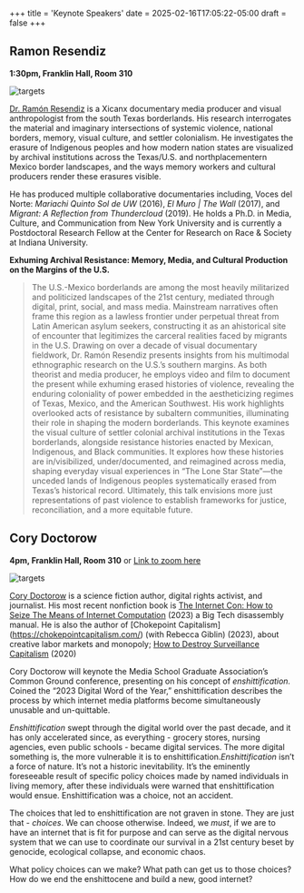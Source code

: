 +++
title = 'Keynote Speakers'
date = 2025-02-16T17:05:22-05:00
draft = false
+++


## Ramon Resendiz ##

**1:30pm, Franklin Hall, Room 310**

![targets](/images/Resendiz.jpg)

[Dr. Ramón Resendiz](https://www.imdb.com/name/nm7475396/bio/) is a Xicanx documentary media producer and visual anthropologist from the south Texas borderlands. His research interrogates the material and imaginary intersections of systemic violence, national borders, memory, visual culture, and settler colonialism. He investigates the erasure of Indigenous peoples and how modern nation states are visualized by archival institutions across the Texas/U.S. and northplacementern Mexico border landscapes, and the ways memory workers and cultural producers render these erasures visible.

He has produced multiple collaborative documentaries including, Voces del Norte: *Mariachi Quinto Sol de UW* (2016), *El Muro | The Wall* (2017), and *Migrant: A Reflection from Thundercloud* (2019). He holds a Ph.D. in Media, Culture, and Communication from New York University and is currently a Postdoctoral Research Fellow at the Center for Research on Race & Society at Indiana University.

**Exhuming Archival Resistance: Memory, Media, and Cultural Production on the Margins of the U.S.**

>The U.S.-Mexico borderlands are among the most heavily militarized and politicized landscapes of the 21st century, mediated through digital, print, social, and mass media. Mainstream narratives often frame this region as a lawless frontier under perpetual threat from Latin American asylum seekers, constructing it as an ahistorical site of encounter that legitimizes the carceral realities faced by migrants in the U.S.
Drawing on over a decade of visual documentary fieldwork, Dr. Ramón Resendiz presents insights from his multimodal ethnographic research on the U.S.’s southern margins. As both theorist and media producer, he employs video and film to document the present while exhuming erased histories of violence, revealing the enduring coloniality of power embedded in the aestheticizing regimes of Texas, Mexico, and the American Southwest. His work highlights overlooked acts of resistance by subaltern communities, illuminating their role in shaping the modern borderlands.
This keynote examines the visual culture of settler colonial archival institutions in the Texas borderlands, alongside resistance histories enacted by Mexican, Indigenous, and Black communities. It explores how these histories are in/visibilized, under/documented, and reimagined across media, shaping everyday visual experiences in “The Lone Star State”—the unceded lands of Indigenous peoples systematically erased from Texas’s historical record. Ultimately, this talk envisions more just representations of past violence to establish frameworks for justice, reconciliation, and a more equitable future.



## Cory Doctorow ##

**4pm, Franklin Hall, Room 310** or [Link to zoom here](https://iu.zoom.us/meeting/register/Potbwk7eTlyoeYwaZRr7rw)

![targets](/images/doctorowflyer.png)


[Cory Doctorow](https://pluralistic.net/) is a science fiction author, digital rights activist, and journalist. His most recent nonfiction book is [The Internet Con: How to Seize The Means of Internet Computation](https://www.penguinrandomhouse.com/books/721311/the-internet-con-by-cory-doctorow/) (2023) a Big Tech disassembly manual. He is also the author of [Chokepoint Capitalism] (https://chokepointcapitalism.com/) (with Rebecca Giblin) (2023), about creative labor markets and monopoly; [How to Destroy Surveillance Capitalism](https://craphound.com/category/destroy/) (2020)

Cory Doctorow will keynote the Media School Graduate Association’s Common Ground conference, presenting on his concept of *enshittification.* Coined the “2023 Digital Word of the Year,” enshittification describes the process by which internet media platforms become simultaneously unusable and un-quittable.

*Enshittification* swept through the digital world over the past decade, and it has only accelerated since, as everything - grocery stores, nursing agencies, even public schools - became digital services. The more digital something is, the more vulnerable it is to enshittification.*Enshittification* isn’t a force of nature. It’s not a historic inevitability. It’s the eminently foreseeable result of specific policy choices made by named individuals in living memory, after these individuals were warned that enshittification would ensue. Enshittification was a choice, not an accident.

The choices that led to enshittification are not graven in stone. They are just that - *choices*. We can choose otherwise. Indeed, we *must*, if we are to have an internet that is fit for purpose and can serve as the digital nervous system that we can use to coordinate our survival in a 21st century beset by genocide, ecological collapse, and economic chaos.

What policy choices can we make? What path can get us to those choices? How do we end the enshittocene and build a new, good internet?


